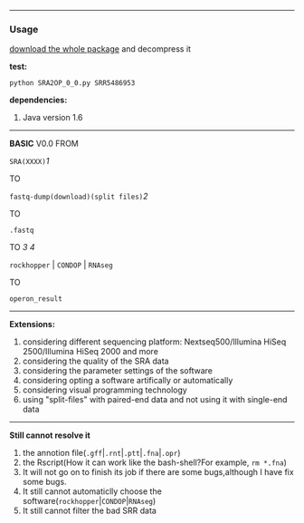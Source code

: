 ___
### Usage
[download the whole package] and decompress it

**test:** 
	
	python SRA2OP_0_0.py SRR5486953

**dependencies:**
1. Java version 1.6
___
**BASIC** V0.0
FROM

`SRA(XXXX)`*1*

TO

`fastq-dump(download)(split files)`*2*

TO

`.fastq`

TO *3* *4*

`rockhopper` | `CONDOP` | `RNAseg`

TO

`operon_result`
___
**Extensions:**
1. considering different sequencing platform: Nextseq500/Illumina HiSeq 2500/Illumina HiSeq 2000 and more
2. considering the quality of the SRA data
3. considering the parameter settings of the software
4. considering opting a software artifically or automatically
5. considering visual programming technology
6. using "split-files" with paired-end data and not using it with single-end data
___
**Still cannot resolve it**
1. the annotion file(`.gff`|`.rnt`|`.ptt`|`.fna`|`.opr`)
2. the Rscript(How it can work like the bash-shell?For example, `rm *.fna`)
3. It will not go on to finish its job if there are some bugs,although I have fix some bugs. 
4. It still cannot automaticlly choose the software(`rockhopper`|`CONDOP`|`RNAseg`)
5. It still cannot filter the bad SRR data

[download the whole package]:https://github.com/GodInLove/OPDB.git

